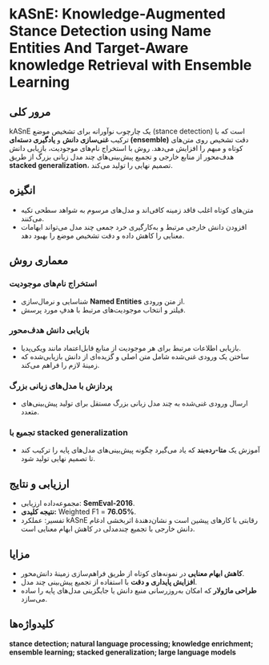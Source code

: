 # kASnE: Knowledge-Augmented Stance Detection using Name Entities And Target-Aware knowledge Retrieval with Ensemble Learning

## مرور کلی

kASnE یک چارچوب نوآورانه برای تشخیص موضع (stance detection) است که با ترکیب **غنی‌سازی دانش** و **یادگیری دسته‌ای (ensemble)** دقت تشخیص روی متن‌های کوتاه و مبهم را افزایش می‌دهد. روش با استخراج نام‌های موجودیت، بازیابی دانش هدف‌محور از منابع خارجی و تجمیع پیش‌بینی‌های چند مدل زبانی بزرگ از طریق **stacked generalization**، تصمیم نهایی را تولید می‌کند.

## انگیزه

- متن‌های کوتاه اغلب فاقد زمینه کافی‌اند و مدل‌های مرسوم به شواهد سطحی تکیه می‌کنند.
- افزودن دانش خارجی مرتبط و به‌کارگیری خرد جمعی چند مدل می‌تواند ابهامات معنایی را کاهش داده و دقت تشخیص موضع را بهبود دهد.

## معماری روش

### استخراج نام‌های موجودیت

- شناسایی و نرمال‌سازی **Named Entities** از متن ورودی.
- فیلتر و انتخاب موجودیت‌های مرتبط با هدفِ مورد پرسش.

### بازیابی دانش هدف‌محور

- بازیابی اطلاعات مرتبط برای هر موجودیت از منابع قابل‌اعتماد مانند ویکی‌پدیا.
- ساختن یک ورودی غنی‌شده شامل متن اصلی و گزیده‌ای از دانش بازیابی‌شده که زمینهٔ لازم را فراهم می‌کند.

### پردازش با مدل‌های زبانی بزرگ

- ارسال ورودی غنی‌شده به چند مدل زبانی بزرگ مستقل برای تولید پیش‌بینی‌های متعدد.

### تجمیع با stacked generalization

- آموزش یک **متا-رده‌بند** که یاد می‌گیرد چگونه پیش‌بینی‌های مدل‌های پایه را ترکیب کند تا تصمیم نهایی تولید شود.

## ارزیابی و نتایج

- مجموعه‌داده ارزیابی: **SemEval-2016**.
- **نتیجه کلیدی:** Weighted F1 = **76.05%**.
- تفسیر: عملکرد kASnE رقابتی با کارهای پیشین است و نشان‌دهندهٔ اثربخشی ادغام دانش خارجی با تجمیع چندمدلی در کاهش ابهام معنایی است.

## مزایا

- **کاهش ابهام معنایی** در نمونه‌های کوتاه از طریق فراهم‌سازی زمینهٔ دانش‌محور.
- **افزایش پایداری و دقت** با استفاده از تجمیع پیش‌بینی چند مدل.
- **طراحی ماژولار** که امکان به‌روزرسانی منبع دانش یا جایگزینی مدل‌های پایه را ساده می‌سازد.

## کلیدواژه‌ها

**stance detection; natural language processing; knowledge enrichment; ensemble learning; stacked generalization; large language models**
